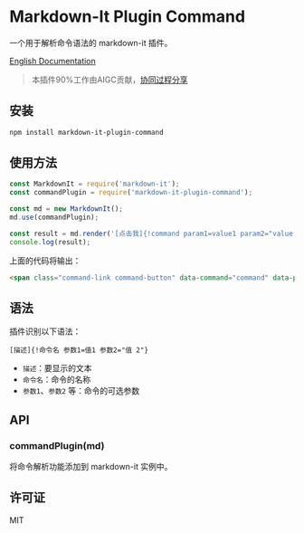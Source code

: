 # Markdown-It Plugin Command

一个用于解析命令语法的 markdown-it 插件。

[English Documentation](README.md)

> 本插件90%工作由AIGC贡献，[协同过程分享](https://expert.matrixspace.ai/share#/5859fabbf29b4fe3af1e3e87831f1bf9)


## 安装

```bash
npm install markdown-it-plugin-command
```

## 使用方法

```javascript
const MarkdownIt = require('markdown-it');
const commandPlugin = require('markdown-it-plugin-command');

const md = new MarkdownIt();
md.use(commandPlugin);

const result = md.render('[点击我]{!command param1=value1 param2="value 2"}');
console.log(result);
```

上面的代码将输出：

```html
<span class="command-link command-button" data-command="command" data-params="param1=value1&param2=value%202">点击我</span>
```

## 语法

插件识别以下语法：

```
[描述]{!命令名 参数1=值1 参数2="值 2"}
```

- `描述`：要显示的文本
- `命令名`：命令的名称
- `参数1`、`参数2` 等：命令的可选参数

## API

### commandPlugin(md)

将命令解析功能添加到 markdown-it 实例中。

## 许可证

MIT

